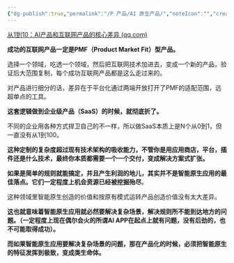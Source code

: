 ```yaml
---
{"dg-publish":true,"permalink":"/P 产品/AI 原生产品/","noteIcon":"","created":"2024-04-17T13:57:14.000+08:00","updated":"2024-04-24T00:43:12.000+08:00"}
---
```



[从1到10：AI产品和互联网产品的核心差异 (qq.com)](https://mp.weixin.qq.com/s/pTuCyY3mO5qDhruANzqNkw)

**成功的互联网产品一定是PMF（Product Market Fit）型产品。**

选择一个领域，吃透一个领域，然后把互联网技术加进去，变成一个新的产品，验证后大范围复制，每个成功互联网产品都是这么走过来的。

对产品进行细分的话，差异在于平台化通过两端开放打开了PMF的适配范围，远超单点的工具。

**这套逻辑做到企业级产品（SaaS）的时候，就彻底折了。**

不同的企业用各种方式捍卫自己的不一样，所以做SaaS本质上是N个从0到1，但一直没有从1到100。

**这种定制的复杂度超过现有技术架构的吸收能力，不管你是用应用商店，平台，插件还是什么技术，最终你本质都需要一个一个交付，变成解决方案式扩张。**

**如果是简单的规则就能搞定，并且产生利润的地儿，其实并不是智能原生应用的最佳落点。它们一定程度上机会资源已经被挖掘殆尽**。

这种领域里智能原生创造的价值和按原有模式运转产品创造价值没有太大差异。

**这也就意味着智能原生应用就必然要解决复杂场景，解决规则所不能到达地方的问题。（一定程度上现在偶尔会火的所谓AI APP在起点上就有问题，没有后劲的，也不可能取得成功）。**

**而如果智能原生应用要解决复杂场景的问题，那在产品化的时候，必须把智能原生的特征发挥到极致，变成类生命体。**
